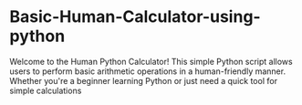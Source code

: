 # Basic-Human-Calculator-using-python
Welcome to the Human Python Calculator! This simple Python script allows users to perform basic arithmetic operations in a human-friendly manner. Whether you're a beginner learning Python or just need a quick tool for simple calculations
